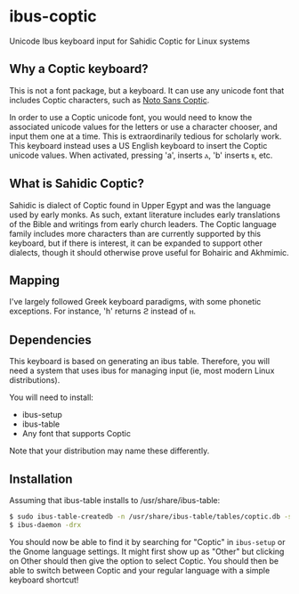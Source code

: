 # ibus-coptic
Unicode Ibus keyboard input for Sahidic Coptic for Linux systems

## Why a Coptic keyboard?
This is not a font package, but a keyboard.  It can use any unicode font that includes Coptic characters, such as [Noto Sans Coptic](https://www.google.com/get/noto/#sans-copt).

In order to use a Coptic unicode font, you would need to know the associated unicode values for the letters or use a character chooser, and input them one at a time.  This is extraordinarily tedious for scholarly work.  This keyboard instead uses a US English keyboard to insert the Coptic unicode values.  When activated, pressing 'a', inserts ⲁ, 'b' inserts ⲃ, etc.

## What is Sahidic Coptic?
Sahidic is dialect of Coptic found in Upper Egypt and was the language used by early monks.  As such, extant literature includes early translations of the Bible and writings from early church leaders.  The Coptic language family includes more characters than are currently supported by this keyboard, but if there is interest, it can be expanded to support other dialects, though it should otherwise prove useful for Bohairic and Akhmimic.

## Mapping
I've largely followed Greek keyboard paradigms, with some phonetic exceptions.  For instance, 'h' returns ϩ instead of ⲏ.  

## Dependencies
This keyboard is based on generating an ibus table.  Therefore, you will need a system that uses ibus for managing input (ie, most modern Linux distributions).  

You will need to install:
* ibus-setup
* ibus-table
* Any font that supports Coptic

Note that your distribution may name these differently.  

## Installation
Assuming that ibus-table installs to /usr/share/ibus-table:

``` bash
$ sudo ibus-table-createdb -n /usr/share/ibus-table/tables/coptic.db -s coptic.txt
$ ibus-daemon -drx
```

You should now be able to find it by searching for "Coptic" in `ibus-setup` or the Gnome language settings.  It might first show up as "Other" but clicking on Other should then give the option to select Coptic.  You should then be able to switch between Coptic and your regular language with a simple keyboard shortcut!
